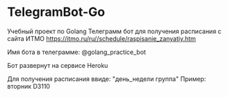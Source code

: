 # TelegramBot-Go

Учебный проект по Golang 
Телеграмм бот для получения расписания с сайта ИТМО https://itmo.ru/ru//schedule/raspisanie_zanyatiy.htm

Имя бота в телеграмме: @golang_practice_bot

Бот развернут на сервисе Heroku

Для получения расписания ввиде: "день_недели группа"
Пример: вторник D3110
